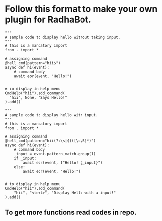 # Follow this format to make your own plugin for RadhaBot.

```python3
"""
A sample code to display hello without taking input.
"""
# this is a mandatory import
from . import *

# assigning command
@hell_cmd(pattern="hii$")
async def hi(event):
    # command body
    await eor(event, "Hello!")


# to display in help menu
CmdHelp("hii").add_command(
  "hii", None, "Says Hello!"
).add()
```

```python3
"""
A sample code to display hello with input.
"""
# this is a mandatory import
from . import *

# assigning command
@hell_cmd(pattern="hii(?:\s|$)([\s\S]*)")
async def hi(event):
    # command body
    _input = event.pattern_match.group(1)
    if _input:
        await eor(event, f"Hello! {_input}")
    else:
        await eor(event, "Hello!")


# to display in help menu
CmdHelp("hii").add_command(
    "hii", "<text>", "Display Hello with a input!"
).add()
```


## To get more functions read codes in repo.
